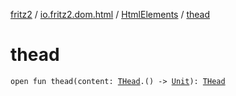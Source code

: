 [fritz2](../../index.md) / [io.fritz2.dom.html](../index.md) / [HtmlElements](index.md) / [thead](./thead.md)

# thead

`open fun thead(content: `[`THead`](../-t-head/index.md)`.() -> `[`Unit`](https://kotlinlang.org/api/latest/jvm/stdlib/kotlin/-unit/index.html)`): `[`THead`](../-t-head/index.md)
